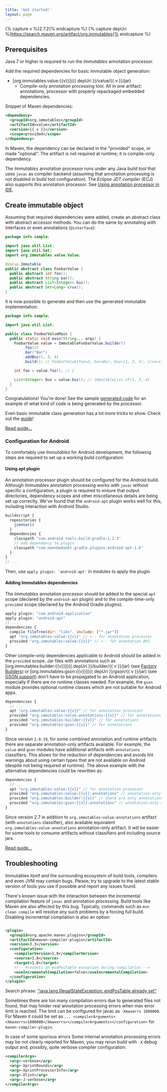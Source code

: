 ```yaml
---
title: 'Get started!'
layout: page
---
```


{% capture v %}2.7.2{% endcapture %}
{% capture depUri %}https://search.maven.org/artifact/org.immutables{% endcapture %}

## Prerequisites

Java 7 or higher is required to run the _Immutables_ annotation processor.

Add the required dependencies for basic immutable object generation:

- [org.immutables:value:{{v}}]({{ depUri }}/value/{{ v }}/jar)
  + Compile-only annotation processing tool. All in one artifact: annotations, processor with properly repackaged embedded dependencies.

Snippet of Maven dependencies:

```xml
<dependency>
  <groupId>org.immutables</groupId>
  <artifactId>value</artifactId>
  <version>{{ v }}</version>
  <scope>provided</scope>
</dependency>
```

In Maven, the dependency can be declared in the "provided" scope, or made "optional". The artifact is not required at runtime; it is compile-only dependency.

The _Immutables_ annotation processor runs under any Java build tool that uses `javac` as compiler backend (assuming that annotation processing is not disabled in build tool configuration).
The _Eclipse JDT compiler_ (ECJ) also supports this annotation processor. See [Using annotation processor in IDE](/apt.html).

## Create immutable object

Assuming that required dependencies were added, create an abstract class with abstract accessor methods.
You can do the same by annotating with interfaces or even annotations (`@interface`):

```java
package info.sample;

import java.util.List;
import java.util.Set;
import org.immutables.value.Value;

@Value.Immutable
public abstract class FoobarValue {
  public abstract int foo();
  public abstract String bar();
  public abstract List<Integer> buz();
  public abstract Set<Long> crux();
}
```

It is now possible to generate and then use the generated immutable implementation:

```java
package info.sample;

import java.util.List;

public class FoobarValueMain {
  public static void main(String... args) {
    FoobarValue value = ImmutableFoobarValue.builder()
        .foo(2)
        .bar("Bar")
        .addBuz(1, 3, 4)
        .build(); // FoobarValue{foo=2, bar=Bar, buz=[1, 3, 4], crux={}}

    int foo = value.foo(); // 2

    List<Integer> buz = value.buz(); // ImmutableList.of(1, 3, 4)
  }
}
```

Congratulations! You're done!
See the sample [generated code](/generated.html) for an example of what kind of code is being generated by the processor.

Even basic immutable class generation has a lot more tricks to show. Check out the [guide](/immutable.html)!

<a href="/immutable.html" class="btn btn-default btn-lg">Read guide...</a>

<a name="android"></a>
### Configuration for Android
To comfortably use _Immutables_ for Android development, the following steps are required to set up a working build configuration:

#### Using apt plugin

An annotation processor plugin should be configured for the Android build.
Although _Immutables_ annotation processing works with `javac` without specific a configuration, a plugin is required to ensure that output directories, dependency scopes and other miscellaneous details are being set up correctly. We've found that the `android-apt` plugin works well for this, including interaction with Android Studio.

```javascript
buildscript {
  repositories {
    jcenter()
  }
  dependencies {
    classpath "com.android.tools.build:gradle:1.2.3"
    // add dependency to plugin
    classpath "com.neenbedankt.gradle.plugins:android-apt:1.6"
  }
}
// ...
```

Then, use `apply plugin: 'android-apt'` in modules to apply the plugin.

#### Adding Immutables dependencies

The _Immutables_ annotation processor should be added to the special `apt` scope (declared by the `android-apt` plugin) and to the compile-time-only `provided` scope (declared by the Android Gradle plugins).

```javascript
apply plugin: "com.android.application"
apply plugin: "android-apt"
// ...
dependencies {
  compile fileTree(dir: "libs", include: ["*.jar"])
  apt "org.immutables:value:{{v}}" // <-- for annotation processor
  provided "org.immutables:value:{{v}}" // <-- for annotation API
}
```

Other compile-only dependencies applicable to Android should be added in the `provided` scope. Jar files with annotations such as [org.immutables:builder:{{v}}]({{ depUri }}/builder/{{ v }}/jar) (see [Factory Builders](factory.html)) or [org.immutables:gson:{{v}}]({{ depUri }}/gson/{{ v }}/jar) (see [GSON support](json.html#gson)) don't have to be propagated to an Android application, especially if there are no runtime classes needed. For example, the `gson` module provides optional runtime classes which are not suitable for Android apps.

```javascript
dependencies {
  // ...
  apt "org.immutables:value:{{v}}" // for annotation processor
  provided "org.immutables:value-annotations:{{v}}" // for annotations
  provided "org.immutables:builder:{{v}}" // for annotations
  provided "org.immutables:gson:{{v}}" // for annotations
}
```

Since version `2.0.19`, for some combined annotation and runtime artifacts there are separate annotation-only artifacts available.
For example, the `value` and `gson` modules have additional artifacts with `annotations` classifiers. This allows for the reduction of dependencies and
avoids lint warnings about using certain types that are not available on Android (despite not being
required at runtime). The above example with the alternative dependencies could be rewritten as:

```javascript
dependencies {
  // ...
  apt "org.immutables:value:{{v}}" // for annotation processor
  provided "org.immutables:value:{{v}}:annotations" // annotation-only artifact
  provided "org.immutables:builder:{{v}}" // there are only annotations anyway
  provided "org.immutables:gson:{{v}}:annotations" // annotation-only artifact
}
```

Since version 2.7 in addition to `org.immutables:value:annotations` artifact (with `annotations` classifier), also available equivalent `org.immutables:value-annotations` annotation-only artifact. It will be easier for some tools to consume artifacts without classifiers and including source jars.

<a href="/immutable.html" class="btn btn-default btn-lg">Read guide...</a>

## Troubleshooting

Immutables itself and the surrounding ecosystem of build tools, compilers and even JVM may contain bugs. Please, try to upgrade to the latest stable version of tools you use if possible and report any issues found.

There's known issue with the interaction between the incremental compilation feature of `javac` and annotation processing.
Build tools like Maven are also affected by this bug. Typically, commands such as `mvn clean compile` will resolve any such problems by a forcing full build.
Disabling incremental compilation is also an option:

```xml

<plugin>
  <groupId>org.apache.maven.plugins</groupId>
  <artifactId>maven-compiler-plugin</artifactId>
  <version>3.3</version>
  <configuration>
    <compilerVersion>1.8</compilerVersion>
    <source>1.8</source>
    <target>1.8</target>
    <!-- Prevents an endPosTable exception during compilation -->
    <useIncrementalCompilation>false</useIncrementalCompilation>
  </configuration>
</plugin>
```

Search phrase: ["java.lang.IllegalStateException: endPosTable already set"](https://www.google.com/search?q=java.lang.IllegalStateException%3A+endPosTable+already+set)

Sometimes there are too many compilation errors due to generated files not found, that may hinder real annotation processing errors when max error limit is reached. The limit can be configured for javac as `-Xmaxerrs 1000000`. For Maven it could be set as `...
    <compilerArguments><Xmaxerrs>1000000</Xmaxerrs></compilerArguments></configuration>` for `maven-compiler-plugin`.

In case of some spurious errors Some internal annotation processing errors may be not clearly reported for Maven, you may rerun build with `-X` debug output and, possibly, quite verbose compiler configuration:

```xml
<compilerArgs>
  <arg>-verbose</arg>
  <arg>-XprintRounds</arg>
  <arg>-XprintProcessorInfo</arg>
  <arg>-Xlint</arg>
  <arg>-J-verbose</arg>
</compilerArgs>
```
